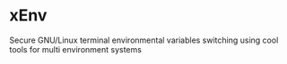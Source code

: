 # xEnv
Secure GNU/Linux terminal environmental variables switching using cool tools for multi environment systems
